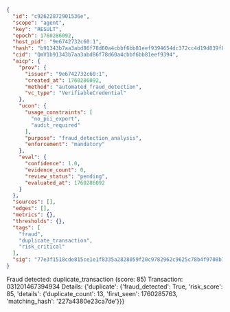 ```json
{
  "id": "c92622872901536e",
  "scope": "agent",
  "key": "RESULT",
  "epoch": 1760286092,
  "host_pid": "9e6742732c60:1",
  "hash": "b91343b7aa3abd86f78d60a4cbbf6bb81eef9394654dc372cc4d19d839f8348c",
  "cid": "QmV1b91343b7aa3abd86f78d60a4cbbf6bb81eef9394",
  "aicp": {
    "prov": {
      "issuer": "9e6742732c60:1",
      "created_at": 1760286092,
      "method": "automated_fraud_detection",
      "vc_type": "VerifiableCredential"
    },
    "ucon": {
      "usage_constraints": [
        "no_pii_export",
        "audit_required"
      ],
      "purpose": "fraud_detection_analysis",
      "enforcement": "mandatory"
    },
    "eval": {
      "confidence": 1.0,
      "evidence_count": 0,
      "review_status": "pending",
      "evaluated_at": 1760286092
    }
  },
  "sources": [],
  "edges": [],
  "metrics": {},
  "thresholds": {},
  "tags": [
    "fraud",
    "duplicate_transaction",
    "risk_critical"
  ],
  "sig": "77e3f1518cde815ce1e1f8335a2828059f20c9782962c9625c78b4f9708b7485"
}
```

Fraud detected: duplicate_transaction (score: 85)
Transaction: 031201467394934
Details: {'duplicate': {'fraud_detected': True, 'risk_score': 85, 'details': {'duplicate_count': 13, 'first_seen': 1760285763, 'matching_hash': '227a4380e23ca7de'}}}